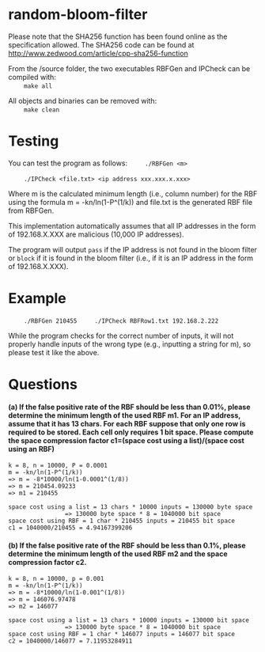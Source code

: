 # random-bloom-filter

Please note that the SHA256 function has been found online as the specification allowed.
The SHA256 code can be found at http://www.zedwood.com/article/cpp-sha256-function

From the /source folder, the two executables RBFGen and IPCheck can be compiled with:<br/>
&nbsp;&nbsp;&nbsp;&nbsp;&nbsp;&nbsp;&nbsp;&nbsp;`make all`<br/>

All objects and binaries can be removed with: </br>
&nbsp;&nbsp;&nbsp;&nbsp;&nbsp;&nbsp;&nbsp;&nbsp;`make clean`

# Testing 

You can test the program as follows:
&nbsp;&nbsp;&nbsp;&nbsp;&nbsp;&nbsp;&nbsp;&nbsp;`./RBFGen <m>`
     	   
&nbsp;&nbsp;&nbsp;&nbsp;&nbsp;&nbsp;&nbsp;&nbsp;`./IPCheck <file.txt> <ip address xxx.xxx.x.xxx>`
 
Where m is the calculated minimum length (i.e., column number) for the RBF using the formula m = -kn/ln(1-P^(1/k)) and file.txt is the generated RBF file from RBFGen.

This implementation automatically assumes that all IP addresses in the form of 192.168.X.XXX are malicious (10,000 IP addresses). 

The program will output `pass` if the IP address is not found in the bloom filter or `block` if it is found in the bloom filter (i.e., if it is an IP address in the form of 192.168.X.XXX). 

# Example
&nbsp;&nbsp;&nbsp;&nbsp;&nbsp;&nbsp;&nbsp;&nbsp;`./RBFGen 210455`
&nbsp;&nbsp;&nbsp;&nbsp;&nbsp;&nbsp;&nbsp;&nbsp;`./IPCheck RBFRow1.txt 192.168.2.222`

While the program checks for the correct number of inputs, it will not properly
handle inputs of the wrong type (e.g., inputting a string for m), so please test
it like the above.

# Questions

#### (a) If the false positive rate of the RBF should be less than 0.01%, please determine the minimum length of the used RBF m1. For an IP address, assume that it has 13 chars. For each RBF suppose that only one row is required to be stored. Each cell only requires 1 bit space. Please compute the space compression factor c1=(space cost using a list)/(space cost using an RBF)

	k = 8, n = 10000, P = 0.0001
	m = -kn/ln(1-P^(1/k))
  	=> m = -8*10000/ln(1-0.0001^(1/8))
  	=> m = 210454.09233
  	=> m1 = 210455

	space cost using a list = 13 chars * 10000 inputs = 130000 byte space
	      	   	   	=> 130000 byte space * 8 = 1040000 bit space
	space cost using RBF = 1 char * 210455 inputs = 210455 bit space
	c1 = 1040000/210455 = 4.94167399206

#### (b) If the false positive rate of the RBF should be less than 0.1%, please determine the minimum length of the used RBF m2 and the space compression factor c2.

	k = 8, n = 10000, p = 0.001
	m = -kn/ln(1-P^(1/k))
	=> m = -8*10000/ln(1-0.001^(1/8))
	=> m = 146076.97478
	=> m2 = 146077

	space cost using a list = 13 chars * 10000 inputs = 130000 bit space
	      	   	   	=> 130000 byte space * 8 = 1040000 bit space
	space cost using RBF = 1 char * 146077 inputs = 146077 bit space
	c2 = 1040000/146077 = 7.11953284911
